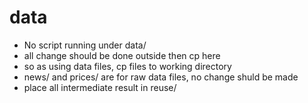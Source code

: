 # data

* No script running under data/
* all change should be done outside then cp here
* so as using data files, cp files to working directory
* news/ and prices/ are for raw data files, no change shuld be made
* place all intermediate result in reuse/
